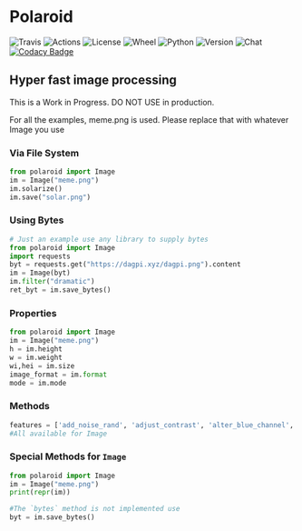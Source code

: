 # Polaroid
![Travis](https://img.shields.io/travis/com/daggy1234/polaroid?logo=travis) ![Actions](https://img.shields.io/github/workflow/status/Daggy1234/polaroid/Continuous%20Integration?logo=github) ![License](https://img.shields.io/github/license/Daggy1234/polaroid?color=red) ![Wheel](https://img.shields.io/pypi/wheel/polaroid?color=blue&logo=pypi) ![Python](https://img.shields.io/pypi/pyversions/polaroid?color=yellow&logo=python&logoColor=yellow) ![Version](https://img.shields.io/pypi/v/polaroid) ![Chat](https://img.shields.io/discord/491175207122370581?color=gray&logo=discord) [![Codacy Badge](https://app.codacy.com/project/badge/Grade/bf1af7c59fd84144b5f29f8d8b27e5ba)](https://www.codacy.com/gh/Daggy1234/polaroid/dashboard?utm_source=github.com&amp;utm_medium=referral&amp;utm_content=Daggy1234/polaroid&amp;utm_campaign=Badge_Grade)
## Hyper fast image processing

This is a Work in Progress. DO NOT USE in production.

For all the examples, meme.png is used. Please replace that with whatever Image you use

### Via File System

```python
from polaroid import Image
im = Image("meme.png")
im.solarize()
im.save("solar.png")
```

### Using Bytes

```python
# Just an example use any library to supply bytes
from polaroid import Image
import requests
byt = requests.get("https://dagpi.xyz/dagpi.png").content
im = Image(byt)
im.filter("dramatic")
ret_byt = im.save_bytes()
```

### Properties

```python
from polaroid import Image
im = Image("meme.png")
h = im.height
w = im.weight
wi,hei = im.size
image_format = im.format
mode = im.mode
```

### Methods

```python
features = ['add_noise_rand', 'adjust_contrast', 'alter_blue_channel', 'alter_channel', 'alter_channels', 'alter_green_channel', 'alter_red_channel', 'apply_gradient', 'b_grayscale', 'blend', 'box_blur', 'brighten', 'colorize', 'crop', 'decompose_max', 'decompose_min', 'desaturate', 'detect_horizontal_lines', 'detect_vertical_lines', 'edge_detection', 'edge_one', 'emboss', 'filter', 'fliph', 'flipv', 'g_grayscale', 'gaussian_blur', 'grayscale', 'grayscale_human_corrected', 'grayscale_shades', 'horizontal_strips', 'identity', 'inc_brightness', 'invert', 'laplace',  'monochrome', 'noise_reduction', 'offset', 'offset_blue', 'offset_green', 'offset_red', 'pink_noise', 'prewitt_horizontal', 'primary', 'r_grayscale', 'remove_blue_channel', 'remove_green_channel', 'remove_red_channel', 'replace_backround', 'resize', 'rotate180', 'rotate270', 'rotate90', 'save', 'save_bytes', 'selective_desaturate', 'selective_hue_rotate', 'selective_lighten', 'selective_saturate', 'sepia', 'sharpen', 'single_channel_grayscale', 'sobel_horizontal', 'sobel_vertical', 'solarize', 'swap_channels', 'threshold', 'thumbnail', 'tint', 'unsharpen', 'vertical_strips', 'watermark']
#All available for Image
```

### Special Methods for `Image`

```python
from polaroid import Image
im = Image("meme.png")
print(repr(im))

#The `bytes` method is not implemented use
byt = im.save_bytes()
```